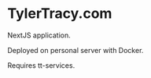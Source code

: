 # TylerTracy.com

NextJS application.

Deployed on personal server with Docker.

Requires tt-services.
